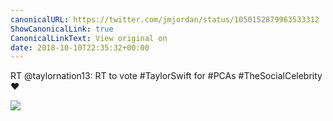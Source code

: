 ```yaml
---
canonicalURL: https://twitter.com/jmjordan/status/1050152879963533312
ShowCanonicalLink: true
CanonicalLinkText: View original on
date: 2018-10-10T22:35:32+00:00
---
```

RT @taylornation13: RT to vote #TaylorSwift for #PCAs #TheSocialCelebrity ❤️

![](/images/1050152879963533312-DpLjnjRVsAIZhtg.jpg)
